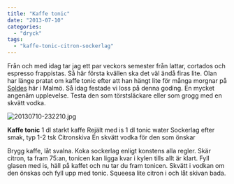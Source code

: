 ```yaml
---
title: "Kaffe tonic"
date: "2013-07-10"
categories: 
  - "dryck"
tags: 
  - "kaffe-tonic-citron-sockerlag"
---
```


Från och med idag tar jag ett par veckors semester från lattar, cortados och espresso frappistas. Så här första kvällen ska det väl ändå firas lite. Olan har länge pratat om kaffe tonic efter att han hängt lite för många morgnar på [Soldes](https://www.soldekaffebar.se) här i Malmö. Så idag festade vi loss på denna goding. En mycket angenäm upplevelse. Testa den som törstsläckare eller som grogg med en skvätt vodka.  
  
![20130710-232210.jpg](/static/img/20130710-232210.jpg)

**Kaffe tonic** 1 dl starkt kaffe Rejält med is 1 dl tonic water Sockerlag efter smak, typ 1-2 tsk Citronskiva En skvätt vodka för den som önskar

Brygg kaffe, låt svalna. Koka sockerlag enligt konstens alla regler. Skär citron, ta fram 75:an, tonicen kan ligga kvar i kylen tills allt är klart. Fyll glasen med is, häll på kaffet och nu tar du fram tonicen. Skvätt i vodkan om den önskas och fyll upp med tonic. Squeesa lite citron i och låt skivan bada.
